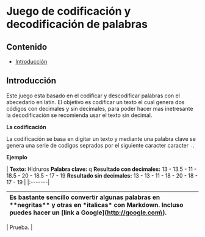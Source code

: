 Juego de codificación y decodificación de palabras
======================

## Contenido ##

- [Introducción](#introducción)

## Introducción ##

Este juego esta basado en el codificar y descodificar palabras con el abecedario en latín. El objetivo es codificar un texto el cual genera dos códigos con decimales y sin decimales, para poder hacer mas inetresante la decodificación se recomienda usar el texto sin decimal. 

**La codificación**

La codificación se basa en digitar un texto y mediante una palabra clave se genera una serie de codigos seprados por el siguiente caracter caracter `-`. 

**Ejemplo**

| **Texto:** Hidruros
 **Palabra clave:** q
 **Resultado con decimales:** 13 - 13.5 - 11 - 18.5 - 20 - 18.5 - 17 - 19
 **Resultado sin decimales:** 13 - 13 - 11 - 18 - 20 - 18 - 17 - 19 |
|:-------|

 | Es bastante sencillo convertir algunas palabras en \*\*negritas\*\* y otras en \*italicas\* con Markdown. Incluso puedes hacer un \[link a Google\]\(http://google.com\). |
  |:-------|

  | Prueba. |